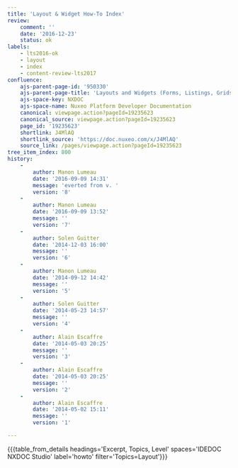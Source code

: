 ```yaml
---
title: 'Layout & Widget How-To Index'
review:
    comment: ''
    date: '2016-12-23'
    status: ok
labels:
    - lts2016-ok
    - layout
    - index
    - content-review-lts2017
confluence:
    ajs-parent-page-id: '950330'
    ajs-parent-page-title: 'Layouts and Widgets (Forms, Listings, Grids)'
    ajs-space-key: NXDOC
    ajs-space-name: Nuxeo Platform Developer Documentation
    canonical: viewpage.action?pageId=19235623
    canonical_source: viewpage.action?pageId=19235623
    page_id: '19235623'
    shortlink: J4MlAQ
    shortlink_source: 'https://doc.nuxeo.com/x/J4MlAQ'
    source_link: /pages/viewpage.action?pageId=19235623
tree_item_index: 800
history:
    - 
        author: Manon Lumeau
        date: '2016-09-09 14:31'
        message: 'everted from v. '
        version: '8'
    - 
        author: Manon Lumeau
        date: '2016-09-09 13:52'
        message: ''
        version: '7'
    - 
        author: Solen Guitter
        date: '2014-12-03 16:00'
        message: ''
        version: '6'
    - 
        author: Manon Lumeau
        date: '2014-09-12 14:42'
        message: ''
        version: '5'
    - 
        author: Solen Guitter
        date: '2014-05-23 14:57'
        message: ''
        version: '4'
    - 
        author: Alain Escaffre
        date: '2014-05-03 20:25'
        message: ''
        version: '3'
    - 
        author: Alain Escaffre
        date: '2014-05-03 20:25'
        message: ''
        version: '2'
    - 
        author: Alain Escaffre
        date: '2014-05-02 15:11'
        message: ''
        version: '1'

---
```

{{{table_from_details headings='Excerpt, Topics, Level' spaces='IDEDOC NXDOC Studio' label='howto' filter='Topics=Layout'}}}
